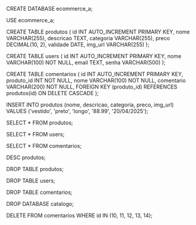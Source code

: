 CREATE DATABASE ecommerce_a;

USE ecommerce_a;

CREATE TABLE produtos (
  id INT AUTO_INCREMENT PRIMARY KEY,
  nome VARCHAR(255),
  descricao TEXT,
  categoria VARCHAR(255),
  preco DECIMAL(10, 2),
  validade DATE,
  img_url VARCHAR(255)
);

CREATE TABLE users ( id INT AUTO_INCREMENT PRIMARY KEY, nome VARCHAR(100) NOT NULL, email TEXT, senha VARCHAR(500) );

CREATE TABLE comentarios (
  id INT AUTO_INCREMENT PRIMARY KEY,
  produto_id INT NOT NULL,
  nome VARCHAR(100) NOT NULL,
  comentario VARCHAR(200) NOT NULL,
  FOREIGN KEY (produto_id) REFERENCES produtos(id) ON DELETE CASCADE
);


INSERT INTO produtos (nome, descricao, categoria, preco, img_url) VALUES ('vestido', 'preto', 'longo', '88.99', '20/04/2025');

SELECT * FROM produtos;

SELECT * FROM users;

SELECT * FROM comentarios;

DESC produtos;

DROP TABLE produtos;

DROP TABLE users;

DROP TABLE comentarios;

DROP DATABASE catalogo;

DELETE FROM comentarios WHERE id IN (10, 11, 12, 13, 14);